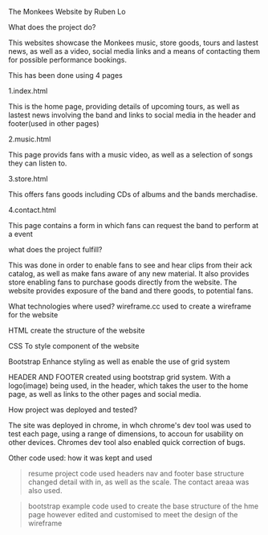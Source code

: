 The Monkees Website by Ruben Lo

What does the project do?

This websites showcase the Monkees music, store goods, tours and lastest news, 
as well as a video, social media links and a means of contacting them for possible 
performance bookings.

This has been done using 4 pages

1.index.html

This is the home page, providing details of upcoming tours, as well as lastest news
involving the band and links to social media in the header and footer(used in other pages)

2.music.html

This page provids fans with a music video, as well as  a selection of 
songs they can listen to.

3.store.html

This offers fans goods including CDs of albums and the bands merchadise.

4.contact.html

This page contains a form in which fans can request the band to perform at a 
event

what does the project fulfill?

This was done in order to enable fans to see and hear clips from their ack catalog,
as well as make fans aware of any new material. It also provides store enabling fans
to purchase goods directly from the website. The website provides exposure of the band
and there goods, to potential fans.


What technologies where used?
wireframe.cc
used to create a wireframe for the website

HTML
create the structure of the website 

CSS
To style component of the website 

Bootstrap
Enhance styling as well as enable the use of grid system


HEADER AND FOOTER
created using bootstrap grid system. With a logo(image) being used, in the header,
which takes the user to the home page, as well as links to the other pages
and social media.

How project was deployed and tested?

The site was deployed in chrome, in whch chrome's dev tool was used to test
each page, using a range of dimensions, to accoun for usability on other devices.
Chromes dev tool also enabled quick correction of bugs.


Other code used:
how it was kept and used
>resume project code
    used headers nav and footer base structure
    changed detail with in, as well as the scale.
    The contact areaa was also used.
    
>bootstrap example code
    used to create the base structure of the hme page
    however edited and customised to meet the design 
    of the wireframe 
